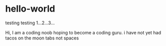 # hello-world
testing testing 1...2...3...

Hi, I am a coding noob hoping to become a coding guru.
i have not yet had tacos on the moon
        tabs not spaces
